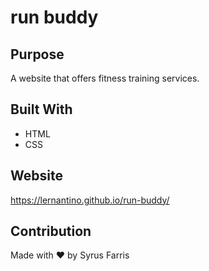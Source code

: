 # run buddy


## Purpose
A website that offers fitness training services.

## Built With

* HTML
* CSS

## Website
https://lernantino.github.io/run-buddy/

## Contribution

Made with ❤️ by Syrus Farris

